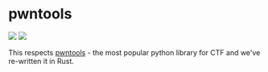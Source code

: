# pwntools

[![](https://img.shields.io/crates/v/pwntools.svg)](https://crates.io/crates/pwntools)
[![](https://docs.rs/pwntools/badge.svg)](https://docs.rs/pwntools/)

This respects [pwntools](https://github.com/Gallopsled/pwntools) - the most popular python library for CTF and we've re-written it in Rust.

